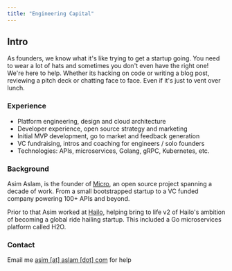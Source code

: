 ```yaml
---
title: "Engineering Capital"
---
```


## Intro

As founders, we know what it's like trying to get a startup going. You need to wear a lot of hats and sometimes you don't even have the right one! We're here to help. Whether its hacking on code or writing a blog post, reviewing a pitch deck or chatting face to face. Even if it's just to vent over lunch.

### Experience 

- Platform engineering, design and cloud architecture
- Developer experience, open source strategy and marketing
- Initial MVP development, go to market and feedback generation
- VC fundraising, intros and coaching for engineers / solo founders
- Technologies: APIs, microservices, Golang, gRPC, Kubernetes, etc.

### Background

Asim Aslam, is the founder of [Micro](https://micro.dev), an open source project spanning a decade of work. From a small bootstrapped startup to a VC funded company powering 100+ APIs and beyond.

Prior to that Asim worked at [Hailo](https://en.wikipedia.org/wiki/Hailo), helping bring to 
life v2 of Hailo's ambition of becoming a global ride hailing startup. This included a Go microservices platform called H2O.

### Contact

Email me [asim [at] aslam [dot] com](mailto:asim@aslam.com) for help
